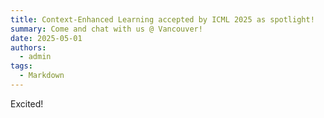 ```yaml
---
title: Context-Enhanced Learning accepted by ICML 2025 as spotlight!
summary: Come and chat with us @ Vancouver!
date: 2025-05-01
authors:
  - admin
tags:
  - Markdown
---
```

Excited!